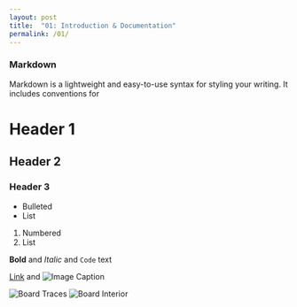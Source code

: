 ```yaml
---
layout: post
title:  "01: Introduction & Documentation"
permalink: /01/
---
```


### Markdown

Markdown is a lightweight and easy-to-use syntax for styling your writing. It includes conventions for

# Header 1
## Header 2
### Header 3

- Bulleted
- List

1. Numbered
2. List

**Bold** and _Italic_ and `Code` text

[Link](url) and ![Image Caption](motor.jpg)

<!-- You can include comments that will not be translated to HTML -->

<!-- You can also directly include HTML, for example to make a split image -->

<img src="board1.jpg" alt="Board Traces" style="height: 200px, max-width: 48%">
<img src="board2.jpg" alt="Board Interior" style="height: 200px, max-width: 48%">

